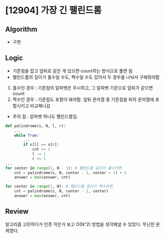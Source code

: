 # [12904] 가장 긴 팰린드롬
## Algorithm
- 구현
## Logic
- 기준점을 잡고 앞뒤로 같은 게 있으면 count하는 방식으로 풀면 됨
- 팰린드롬의 길이가 홀수일 수도, 짝수일 수도 있어서 두 경우를 나눠서 구해줘야함
1. 홀수인 경우 : 기준점의 알파벳은 무시하고, 그 알파벳 기준으로 앞뒤가 같으면 count
2. 짝수인 경우 : 기준점도 포함이 돼야함. 앞뒤 문자열 중 기준점을 뒤의 문자열에 포함시키고 비교해나감
- 주의 점 : 알파벳 하나도 팰린드롬임.
```python
def palindrome(s, N, l, r):
    ...
    while True:
        ...
        if s[l] == s[r]:
            cnt += 2
            l -= 1
            r += 1
...
for center in range(1, N - 1): # 팰린드롬 길이가 홀수라면
    cnt = palindrome(s, N, center - 1, center + 1) + 1
    answer = max(answer, cnt)

for center in range(1, N): # 팰린드롬 길이가 짝수라면
    cnt = palindrome(s, N, center - 1, center)
    answer = max(answer, cnt)
```

## Review
알고리즘 고민하다가 인풋 작은거 보고 O(N^2) 방법을 생각해낼 수 있었다. 무난한 문제였다.